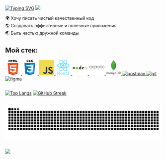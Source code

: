 [![Typing SVG](https://readme-typing-svg.demolab.com?font=Fira+Code&weight=500&size=25&pause=1000&duration=3000&color=0349b4&width=250&lines=%D0%9F%D1%80%D0%B8%D0%B2%D0%B5%D1%82!+%D0%AF+%D0%A0%D0%BE%D0%B7%D0%B0)](https://git.io/typing-svg)
<img src="https://media.giphy.com/media/v1.Y2lkPTc5MGI3NjExeTNyejkyb2I1NnNtdDFkemhlZGtrcnIwNHVjYWI3ZGo4djFhbXlyYyZlcD12MV9pbnRlcm5hbF9naWZfYnlfaWQmY3Q9cw/26Fxy3Iz1ari8oytO/giphy.gif" width="100"/>
 
:earth_africa: Хочу писать чистый качественный код  
:earth_americas: Создавать эффективные и полезные приложения  
:earth_asia: Быть частью дружной команды  

## Мой стек:
<a href="https://www.w3.org/html/" target="_blank"> <img src="https://raw.githubusercontent.com/devicons/devicon/master/icons/html5/html5-original-wordmark.svg" alt="html5" width="50" height="50"/> </a>
<a href="https://www.w3schools.com/css/" target="_blank"> <img src="https://raw.githubusercontent.com/devicons/devicon/master/icons/css3/css3-original-wordmark.svg" alt="css3" width="50" height="50"/> </a>
<a href="https://developer.mozilla.org/en-US/docs/Web/JavaScript" target="_blank"> <img src="https://raw.githubusercontent.com/devicons/devicon/master/icons/javascript/javascript-original.svg" alt="javascript" width="50" height="50"/> </a>
<a href="https://reactjs.org/" target="_blank"> <img src="https://raw.githubusercontent.com/devicons/devicon/master/icons/react/react-original-wordmark.svg" alt="react" width="50" height="50"/> </a>
<a href="https://nodejs.org" target="_blank"> <img src="https://raw.githubusercontent.com/devicons/devicon/master/icons/nodejs/nodejs-original-wordmark.svg" alt="nodejs" width="50" height="50"/> </a>
<a href="https://expressjs.com" target="_blank"> <img src="https://raw.githubusercontent.com/devicons/devicon/master/icons/express/express-original-wordmark.svg" alt="express" width="50" height="50"/> </a>
<a href="https://www.mongodb.com/" target="_blank"> <img src="https://raw.githubusercontent.com/devicons/devicon/master/icons/mongodb/mongodb-original-wordmark.svg" alt="mongodb" width="50" height="50"/> </a>
<a href="https://www.postman.com/" target="_blank"> <img src="https://www.vectorlogo.zone/logos/getpostman/getpostman-icon.svg" alt="postman" width="50" height="50"/> </a>
<a href="https://git-scm.com/" target="_blank"> <img src="https://www.vectorlogo.zone/logos/git-scm/git-scm-icon.svg" alt="git" width="50" height="50"/> </a>
<a href="https://www.figma.com/" target="_blank"> <img src="https://www.vectorlogo.zone/logos/figma/figma-icon.svg" alt="figma" width="50" height="50"/> </a>
##
[![Top Langs](https://github-readme-stats.vercel.app/api/top-langs/?username=Sariolka&theme=shadow-blue&layout=donut&hide_border=true&title_color=0349b4)](https://github.com/anuraghazra/github-readme-stats)
[![GitHub Streak](http://github-readme-streak-stats.herokuapp.com?user=Sariolka&theme=shadow-blue&hide_border=true&date_format=j%20M%5B%20Y%5D&sideLabels=0349B4&currStreakLabel=0349B4&stroke=EB545400&currStreakNum=000000&dates=000000&sideNums=000000&ring=EB5454&fire=EB5454)](https://git.io/streak-stats)
##
![snake gif](https://github.com/Sariolka/Sariolka/blob/output/github-contribution-grid-snake.svg)  
##
 <img src="https://komarev.com/ghpvc/?username=Sariolka&style=flat-square&color=0349b4"/>
